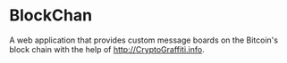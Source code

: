# BlockChan
A web application that provides custom message boards on the Bitcoin's block chain with the help of http://CryptoGraffiti.info.
